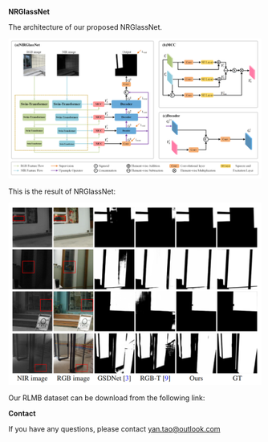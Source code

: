 **NRGlassNet** <br />

The architecture of our proposed NRGlassNet.

<img width="638" alt="image" src="./imgs/network.png">

This is the result of NRGlassNet:

<img width="638" alt="image" src="./imgs/res.png">

Our RLMB dataset can be download from the following link:



**Contact** <br />

If you have any questions, please contact yan.tao@outlook.com

